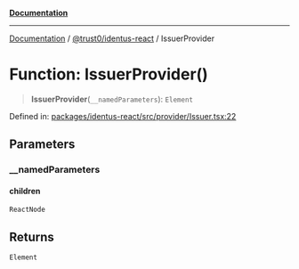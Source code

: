 [**Documentation**](../../../README.md)

***

[Documentation](../../../README.md) / [@trust0/identus-react](../README.md) / IssuerProvider

# Function: IssuerProvider()

> **IssuerProvider**(`__namedParameters`): `Element`

Defined in: [packages/identus-react/src/provider/Issuer.tsx:22](https://github.com/trust0-project/identus/blob/e70d2004708c48cb2000ff7ceeb93e9283a9a668/packages/identus-react/src/provider/Issuer.tsx#L22)

## Parameters

### \_\_namedParameters

#### children

`ReactNode`

## Returns

`Element`
